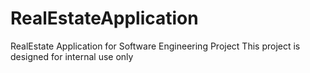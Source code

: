 # RealEstateApplication
RealEstate Application for Software Engineering Project
This project is designed for internal use only
